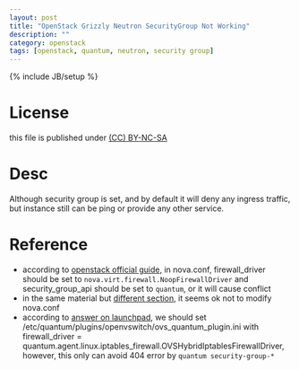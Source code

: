 ```yaml
---
layout: post
title: "OpenStack Grizzly Neutron SecurityGroup Not Working"
description: ""
category: openstack
tags: [openstack, quantum, neutron, security group]
---
```

{% include JB/setup %}
# License
this file is published under [(CC) BY-NC-SA](http://creativecommons.org/licenses/by-nc-sa/3.0/)

# Desc
Although security group is set, and by default it will deny any ingress traffic, but instance still can be ping or provide any other service.

# Reference
* according to [openstack official guide](http://docs.openstack.org/trunk/openstack-network/admin/content/nova_config_security_groups.html), in nova.conf, firewall_driver should be set to `nova.virt.firewall.NoopFirewallDriver` and security_group_api should be set to `quantum`, or it will cause conflict
* in the same material but [different section](http://docs.openstack.org/trunk/openstack-network/admin/content/securitygroups.html), it seems ok not to modify nova.conf
* according to [answer on launchpad](https://answers.launchpad.net/neutron/+question/226821), we should set /etc/quantum/plugins/openvswitch/ovs_quantum_plugin.ini with firewall_driver = quantum.agent.linux.iptables_firewall.OVSHybridIptablesFirewallDriver, however, this only can avoid 404 error by `quantum security-group-*`
